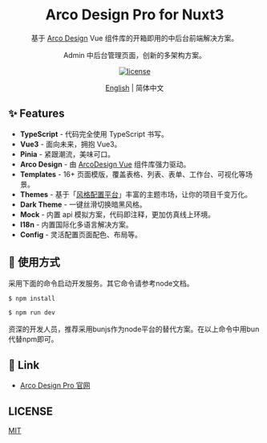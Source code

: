 <div align="center">
  <h1>Arco Design Pro for Nuxt3</h1>
</div>

<div align="center">

基于 [Arco Design](https://arco.design/) Vue 组件库的开箱即用的中后台前端解决方案。

Admin 中后台管理页面，创新的多架构方案。

[![license](https://img.shields.io/badge/license-MIT-blue.svg)](https://github.com/arco-design/arco-design-pro/blob/main/LICENSE)

</div>

<div align="center">

[English](./README.md) | 简体中文

</div>

## ✨ Features

- **TypeScript** - 代码完全使用 TypeScript 书写。
- **Vue3** - 面向未来，拥抱 Vue3。
- **Pinia** - 紧跟潮流，美味可口。
- **Arco Design** - 由 [ArcoDesign Vue](https://github.com/arco-design/arco-design-vue) 组件库强力驱动。
- **Templates** - 16+ 页面模版，覆盖表格、列表、表单、工作台、可视化等场景。
- **Themes** - 基于「[风格配置平台](https://arco.design/themes)」丰富的主题市场，让你的项目千变万化。
- **Dark Theme** - 一键丝滑切换暗黑风格。
- **Mock** - 内置 api 模拟方案，代码即注释，更加仿真线上环境。
- **I18n** - 内置国际化多语言解决方案。
- **Config** - 灵活配置页面配色、布局等。

## 🌈 使用方式

采用下面的命令启动开发服务。其它命令请参考node文档。

```bash
$ npm install

$ npm run dev
```

资深的开发人员，推荐采用bunjs作为node平台的替代方案。在以上命令中用bun代替npm即可。

## 🔗 Link

- [Arco Design Pro 官网](https://pro.arco.design)

## LICENSE

[MIT](./LICENSE)
